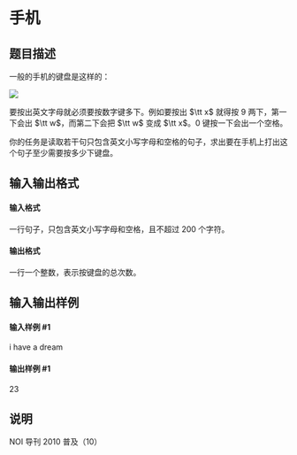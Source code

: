 
# 手机
## 题目描述
一般的手机的键盘是这样的：

![](https://cdn.luogu.com.cn/upload/image_hosting/yq2orii6.png)

要按出英文字母就必须要按数字键多下。例如要按出 $\tt x$ 就得按 $9$ 两下，第一下会出 $\tt w$，而第二下会把 $\tt w$ 变成 $\tt x$。$0$ 键按一下会出一个空格。

你的任务是读取若干句只包含英文小写字母和空格的句子，求出要在手机上打出这个句子至少需要按多少下键盘。

## 输入输出格式
#### 输入格式

一行句子，只包含英文小写字母和空格，且不超过 200 个字符。

#### 输出格式

一行一个整数，表示按键盘的总次数。

## 输入输出样例
#### 输入样例 #1
i have a dream
#### 输出样例 #1
23
## 说明
NOI 导刊 2010 普及（10）

 